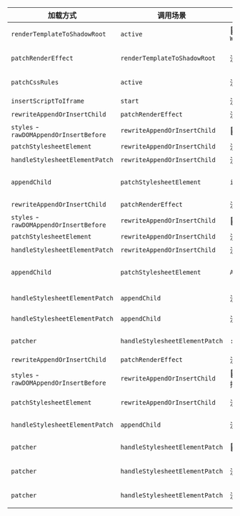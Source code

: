 | 加载方式                                | 调用场景                       | 加载样式                        | 说明                                                                           |
| --------------------------------------- | ------------------------------ | ------------------------------- | ------------------------------------------------------------------------------ |
| `renderTemplateToShadowRoot`            | `active`                       | 🌟 `WUJIE_SHADE_STYLE`          | 由基座提供的静态样式，用于撑开应用                                             |
| `patchRenderEffect`                     | `renderTemplateToShadowRoot`   | 没有                            | 不加载样式，只重写 `Dom` 写入操作，为动态加载样式做准备                        |
| `patchCssRules`                         | `active`                       | 没有                            | 静态样式中没有匹配到，等待 `script` 注入后动态渲染样式                         |
| `insertScriptToIframe`                  | `start`                        | 没有                            | 注入 `script` 渲染应用                                                         |
| `rewriteAppendOrInsertChild`            | `patchRenderEffect`            | 没有                            | 劫持 `Dom` 写入                                                                |
| `styles` - `rawDOMAppendOrInsertBefore` | `rewriteAppendOrInsertChild`   | 🌟 空的 `style` 元素            | 来自 `React` 应用添加                                                          |
| `patchStylesheetElement`                | `rewriteAppendOrInsertChild`   | 没有                            | 劫持 `style` 写入操作                                                          |
| `handleStylesheetElementPatch`          | `rewriteAppendOrInsertChild`   | 没有                            | `style` 内容为空，跳过不处理                                                   |
| `appendChild`                           | `patchStylesheetElement`       | `index.css`                     | 将样式内容注入 `style` 元素，添加一个微任务执行 `handleStylesheetElementPatch` |
| `rewriteAppendOrInsertChild`            | `patchRenderEffect`            | 没有                            | 劫持 `Dom` 写入                                                                |
| `styles` - `rawDOMAppendOrInsertBefore` | `rewriteAppendOrInsertChild`   | 🌟 空的 `style` 元素            | 来自 `React` 应用添加                                                          |
| `patchStylesheetElement`                | `rewriteAppendOrInsertChild`   | 没有                            | 劫持 `style` 写入操作                                                          |
| `handleStylesheetElementPatch`          | `rewriteAppendOrInsertChild`   | 没有                            | `style` 内容为空，跳过不处理                                                   |
| `appendChild`                           | `patchStylesheetElement`       | `App.css`                       | 将样式内容注入 `style` 元素，添加一个微任务执行 `handleStylesheetElementPatch` |
| `handleStylesheetElementPatch`          | `appendChild`                  | 没有                            | `index.css` 打补丁，发起宏任务 `patcher`                                       |
| `handleStylesheetElementPatch`          | `appendChild`                  | 没有                            | `App.css` 打补丁，发起宏任务 `patcher`                                         |
| `patcher`                               | `handleStylesheetElementPatch` | `:host`                         | 从 `index.css` 中提取 `:host`，通过 `appendChild` 插入容器 `head`              |
| `rewriteAppendOrInsertChild`            | `patchRenderEffect`            | 没有                            | 劫持 `Dom` 写入                                                                |
| `styles` - `rawDOMAppendOrInsertBefore` | `rewriteAppendOrInsertChild`   | 🌟 将提取的 `:host` 插入 `head` | 由于 `head` 的写入被重写，所以 `:host` 也被拦截                                |
| `patchStylesheetElement`                | `rewriteAppendOrInsertChild`   | 没有                            | 拦截 `style` 属性，但 `:host` 无需再操作                                       |
| `handleStylesheetElementPatch`          | `appendChild`                  | 没有                            | `:host` 打补丁，发起宏任务 `patcher`                                           |
| `patcher`                               | `handleStylesheetElementPatch` | 🌟 `@font-face`                 | 从 `index.css` 中提取 `@font-face` 插入 `shadowRoot.host`                      |
| `patcher`                               | `handleStylesheetElementPatch` | 没有                            | `App.css` 中没有提取到样式需要打补丁                                           |
| `patcher`                               | `handleStylesheetElementPatch` | 没有                            | `:host` 中没有提取到样式需要打补丁                                             |

